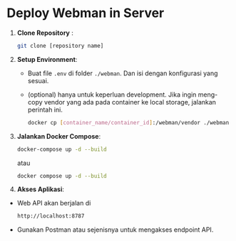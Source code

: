 # Deploy Webman in Server

1. **Clone Repository** :

   ```bash
   git clone [repository name]
   ```

2. **Setup Environment**:

   - Buat file `.env` di folder `./webman`. Dan isi dengan konfigurasi yang sesuai.
   - (optional) hanya untuk keperluan development. Jika ingin meng-copy vendor yang ada pada container ke local storage, jalankan perintah ini.

     ```bash
     docker cp [container_name/container_id]:/webman/vendor ./webman
     ```

3. **Jalankan Docker Compose**:

   ```bash
   docker-compose up -d --build
   ```

   atau

   ```bash
   docker compose up -d --build
   ```

4. **Akses Aplikasi**:

- Web API akan berjalan di

    ```bash
    http://localhost:8787
    ```

- Gunakan Postman atau sejenisnya untuk mengakses endpoint API.
